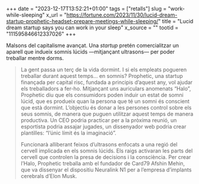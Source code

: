 +++
date = "2023-12-17T13:52:21+01:00"
tags = ["retalls"]
slug = "work-while-sleeping"
x_url = "https://fortune.com/2023/11/30/lucid-dream-startup-prophetic-headset-prepare-meetings-while-sleeping/"
title = "Lucid dream startup says you can work in your sleep"
x_source = ""
tootid = "111595846612337026"
+++

Malsons del capitalisme avançat. Una *startup* pretén comercialitzar un aparell que indueix somnis lúcids —mitjançant ultrasons— per poder treballar mentre dorms.

> La gent passa un terç de la vida dormint. I si els empleats pogueren treballar durant aquest temps… en somnis? Prophetic, una startup finançada per capital risc, fundada a principis d’aquest any, vol ajudar els treballadors a fer-ho. Mitjançant uns auriculars anomenats “Halo”, Prophetic diu que els consumidors poden induir un estat de somni lúcid, que es produeix quan la persona que té un somni és conscient que està dormint. L’objectiu és donar a les persones control sobre els seus somnis, de manera que puguen utilitzar aquest temps de manera productiva. Un CEO podria practicar per a la pròxima reunió, un esportista podria assajar jugades, un dissenyador web podria crear plantilles: “l’únic límit és la imaginació”.
> 
> Funcionarà alliberant feixos d’ultrasons enfocats a una regió del cervell implicada en els somnis lúcids. Els raigs activaran les parts del cervell que controlen la presa de decisions i la consciència. Per crear l’Halo, Prophetic treballa amb el fundador de Card79 Afshin Mehin, que va dissenyar el dispositiu Neuralink N1 per a l’empresa d’implants cerebrals d’Elon Musk.